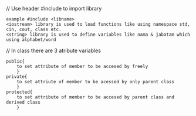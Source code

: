 // Use header #include to import library

    example #include <libname>
    <iostream> library is used to load functions like using namespace std, cin, cout, class etc.
    <string> library is used to define variables like nama & jabatam which using alphabet/word

// In class there are 3 atribute variables
   
    public{
        to set attribute of member to be accesed by freely
        }
    private{
        to set attriute of member to be acessed by only parent class
        }
    protected{
        to set attribute of member to be accesed by parent class and derived class
        } 
